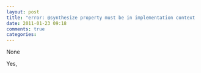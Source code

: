 ```yaml
---
layout: post
title: "error: @synthesize property must be in implementation context   "
date: 2011-01-23 09:18
comments: true
categories: 
---
```


None


Yes, 

